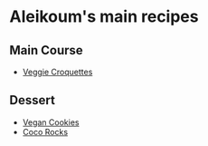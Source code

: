 # Aleikoum's main recipes

## Main Course

* [Veggie Croquettes](./veggie_croquettes)

## Dessert

* [Vegan Cookies](./vegan_cookies)
* [Coco Rocks](./coco_rocks)
